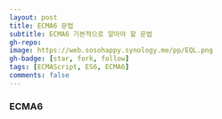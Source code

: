 ```yaml
---
layout: post
title: ECMA6 문법
subtitle: ECMA6 기본적으로 알아야 할 문법
gh-repo:
image: https://web.sosohappy.synology.me/pp/EQL.png
gh-badge: [star, fork, follow]
tags: [ECMAScript, ES6, ECMA6]
comments: false
---
```


### ECMA6
